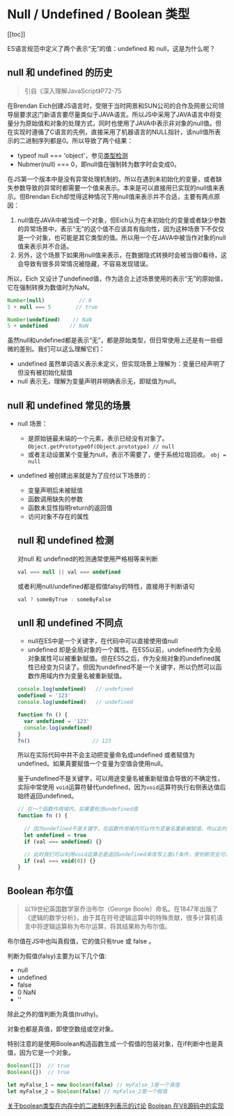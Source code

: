 # Null / Undefined / Boolean 类型

[[toc]]


ES语言规范中定义了两个表示“无”的值：undefined 和 null，这是为什么呢？

## null 和 undefined 的历史

> 引自《深入理解JavaScript》P72-75

在Brendan Eich创建JS语言时，受限于当时网景和SUN公司的合作及网景公司领导层要求这门新语言要尽量类似于JAVA语言。所以JS中采用了JAVA语言中将变量分为原始值和对象的处理方式，同时也使用了JAVA中表示非对象的null值。但在实现时遵循了C语言的先例，直接采用了机器语言的NULL指针，该null值所表示的二进制序列都是0。所以导致了两个结果：
- typeof null === 'object'，参见[类型检测](./type-7-checking)
- Nubmer(null) === 0，即null值在强制转为数字时会变成0。

在JS第一个版本中是没有异常处理机制的，所以在遇到未初始化的变量，或者缺失参数导致的异常时都需要一个值来表示。本来是可以直接用已实现的null值来表示。但Brendan Eich却觉得这种情况下用null值来表示并不合适，主要有两点原因：
1. null值在JAVA中被当成一个对象，但Eich认为在未初始化的变量或者缺少参数的异常场景中，表示“无”的这个值不应该具有指向性，因为这种场景下不仅仅是一个对象，也可能是其它类型的值。所以用一个在JAVA中被当作对象的null值来表示并不合适。
1. 另外，这个场景下如果用null值来表示，在数据隐式转换时会被当做0看待，这会导致有很多异常情况被隐藏，不容易发现错误。

所以，Eich 又设计了undefined值，作为适合上述场景使用的表示“无”的原始值，它在强制转换为数值时为NaN。

```js
Number(null)           // 0
5 + null === 5        // true

Number(undefined)    // NaN
5 + undefined       // NaN
```

虽然null和undefined都是表示“无”，都是原始类型，但日常使用上还是有一些细微的差别。我们可以这么理解它们：

- undefined 虽然单词语义表示未定义，但实现场景上理解为：变量已经声明了但没有被初始化赋值
- null 表示无，理解为变量声明并明确表示无，即赋值为null。

## null 和 undefined 常见的场景

- null 场景：
  - 是原始链最未端的一个元素，表示已经没有对象了。`Object.getPrototypeOf(Object.prototype) // null`
  - 或者主动设置某个变量为null，表示不需要了，便于系统垃圾回收。 `obj = null`
- undefined 被创建出来就是为了应付以下场景的：
  - 变量声明后未被赋值
  - 函数调用缺失的参数
  - 函数未显性指明return的返回值
  - 访问对象不存在的属性

  ## null 和 undefined 检测

  对null 和 undefined的检测通常使用严格相等来判断
  ```js
  val === null || val === undefined
  ```
  或者利用null/undefined都是假值falsy的特性，直接用于判断语句
  ```js
  val ? someByTrue : someByFalse
  ```

  ## unll 和 undefined 不同点

  - null在ES中是一个关键字，在代码中可以直接使用值null
  - undefined 却是全局对象的一个属性。在ES5以前，undefined作为全局对象属性可以被重新赋值。但在ES5之后，作为全局对象的undefined属性已经变为只读了。但因为undefined不是一个关键字，所以仍然可以函数作用域内作为变量名被重新赋值。
  ```js
  console.log(undefined)   // undefined
  undefined = '123'
  console.log(undefined)   // undefined

  function fn () {
    var undefined = '123'
    console.log(undefined)
  }
  fn()                    // 123
  ```

  所以在实际代码中并不会主动把变量命名成undefined 或者赋值为undefined。如果真要赋值一个变量为空值会使用null。

  鉴于undefined不是关键字，可以用途变量名被重新赋值会导致的不确定性，实际中常使用 `void`运算符替代undefined，因为`void`运算符执行右侧表达值后始终返回undefined。

  ```js
  // 在一个函数作用域内，如果要检测undefined值
  function fn () {
    
    // 因为undefined不是关键字，在函数作用域内可以作为变量名重新被赋值，所以此时if语句的表达式判断并不可靠
    let undefined = true
    if (val === undefined) {}

    // 此时我们可以利用void运算总是返回undefined来改写上面if条件，使判断完全可靠
    if (val === void(0)) {}
  }
  ```

## Boolean 布尔值

> 以19世纪英国数学家乔治布尔（George Boole）命名。在1847年出版了《逻辑的数学分析》，由于其在符号逻辑运算中的特殊贡献，很多计算机语言中将逻辑运算称为布尔运算，将其结果称为布尔值。

布尔值在JS中也叫真假值，它的值只有true 或 false 。

判断为假值(falsy)主要为以下几个值:
- null
- undefined
- false
- 0  NaN
- ''

除此之外的值判断为真值(truthy)。

对象也都是真值，即使空数组或空对象。

特别注意的是使用Boolean构造函数生成一个假值的包装对象，在if判断中也是真值，因为它是一个对象。
```js
Boolean([])  // true
Boolean({})  // true

let myFalse_1 = new Boolean(false) // myFalse_1是一个真值
let myFalse_2 = Boolean(false) // myFalse_2是一个假值
```

[关于boolean类型在内存中的二进制序列表示的讨论](https://www.jianshu.com/p/2f663dc820d0)
[Boolean 在V8源码中的实现](https://zhuanlan.zhihu.com/p/115392447)